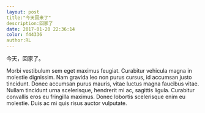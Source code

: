 ```yaml
---  
layout: post  
title:"今天回来了"  
description:回家了  
date: 2017-01-20 22:36:14  
color: f44336  
author:RL  
---  
```

今天，回家了。  

Morbi vestibulum sem eget maximus feugiat. Curabitur vehicula magna in molestie dignissim. Nam gravida leo non purus cursus, id accumsan justo tincidunt. Donec accumsan purus mauris, vitae luctus magna faucibus vitae. Nullam tincidunt urna scelerisque, hendrerit mi ac, sagittis ligula. Curabitur convallis eros eu fringilla maximus. Donec lobortis scelerisque enim eu molestie. Duis ac mi quis risus auctor vulputate.
